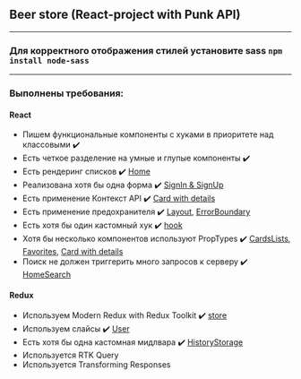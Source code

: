 ## Beer store (React-project with Punk API)
***********
### Для корректного отображения стилей установите sass `npm install node-sass`
***********

### **Выполнены требования:**
#### **React**
* Пишем функциональные компоненты c хуками в приоритете над классовыми ✔️
* Есть четкое разделение на умные и глупые компоненты ✔️
* Есть рендеринг списков ✔️ [Home](https://github.com/ZojaAc/react-aston-project/blob/main/src/containers/Home.jsx)
* Реализована хотя бы одна форма ✔️ [SignIn & SignUp](https://github.com/ZojaAc/react-aston-project/blob/main/src/containers/FormTemplate.jsx)
* Есть применение Контекст API ✔️ [Card with details](https://github.com/ZojaAc/react-aston-project/blob/main/src/components/HomeCards.js)
* Есть применение предохранителя ✔️ [Layout](https://github.com/ZojaAc/react-aston-project/blob/main/src/App.js), [ErrorBoundary](https://github.com/ZojaAc/react-aston-project/blob/main/src/utility/errorBoundary.js)
* Есть хотя бы один кастомный хук ✔️ [hook](https://github.com/ZojaAc/react-aston-project/blob/main/src/components/Header.js)
* Хотя бы несколько компонентов используют PropTypes ✔️ [CardsLists](https://github.com/ZojaAc/react-aston-project/blob/main/src/components/CardItem.js), [Favorites](https://github.com/ZojaAc/react-aston-project/blob/main/src/components/Favorites.js), [Card with details](https://github.com/ZojaAc/react-aston-project/blob/main/src/components/HomeCards.js)
* Поиск не должен триггерить много запросов к серверу ✔️ [HomeSearch](https://github.com/ZojaAc/react-aston-project/blob/main/src/containers/Home.jsx)

#### **Redux**
* Используем Modern Redux with Redux Toolkit ✔️ [store](https://github.com/ZojaAc/react-aston-project/blob/main/src/store/store.js)
* Используем слайсы ✔️ [User](https://github.com/ZojaAc/react-aston-project/blob/main/src/store/userSlice.js)
* Есть хотя бы одна кастомная мидлвара ✔️ [HistoryStorage](https://github.com/ZojaAc/react-aston-project/blob/main/src/store/middleware.js)
* Используется RTK Query
* Используется Transforming Responses
